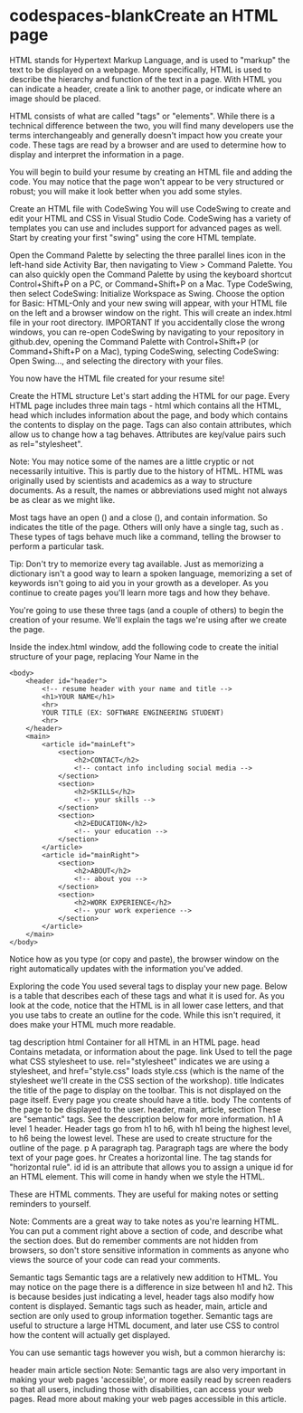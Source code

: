 # codespaces-blankCreate an HTML page
HTML stands for Hypertext Markup Language, and is used to "markup" the text to be displayed on a webpage. More specifically, HTML is used to describe the hierarchy and function of the text in a page. With HTML you can indicate a header, create a link to another page, or indicate where an image should be placed.

HTML consists of what are called "tags" or "elements". While there is a technical difference between the two, you will find many developers use the terms interchangeably and generally doesn't impact how you create your code. These tags are read by a browser and are used to determine how to display and interpret the information in a page.

You will begin to build your resume by creating an HTML file and adding the code. You may notice that the page won't appear to be very structured or robust; you will make it look better when you add some styles.

Create an HTML file with CodeSwing
You will use CodeSwing to create and edit your HTML and CSS in Visual Studio Code. CodeSwing has a variety of templates you can use and includes support for advanced pages as well. Start by creating your first "swing" using the core HTML template.

Open the Command Palette by selecting the three parallel lines icon in the left-hand side Activity Bar, then navigating to View > Command Palette. You can also quickly open the Command Palette by using the keyboard shortcut Control+Shift+P on a PC, or Command+Shift+P on a Mac.
Type CodeSwing, then select CodeSwing: Initialize Workspace as Swing.
Choose the option for Basic: HTML-Only and your new swing will appear, with your HTML file on the left and a browser window on the right.
This will create an index.html file in your root directory.
IMPORTANT If you accidentally close the wrong windows, you can re-open CodeSwing by navigating to your repository in github.dev, opening the Command Palette with Control+Shift+P (or Command+Shift+P on a Mac), typing CodeSwing, selecting CodeSwing: Open Swing..., and selecting the directory with your files.

You now have the HTML file created for your resume site!

Create the HTML structure
Let's start adding the HTML for our page. Every HTML page includes three main tags - html which contains all the HTML, head which includes information about the page, and body which contains the contents to display on the page. Tags can also contain attributes, which allow us to change how a tag behaves. Attributes are key/value pairs such as rel="stylesheet".

Note: You may notice some of the names are a little cryptic or not necessarily intuitive. This is partly due to the history of HTML. HTML was originally used by scientists and academics as a way to structure documents. As a result, the names or abbreviations used might not always be as clear as we might like.

Most tags have an open (<tag>) and a close (</tag>), and contain information. So <title>Demo title</title> indicates the title of the page. Others will only have a single tag, such as <link rel="stylesheet" href="style.css">. These types of tags behave much like a command, telling the browser to perform a particular task.

Tip: Don't try to memorize every tag available. Just as memorizing a dictionary isn't a good way to learn a spoken language, memorizing a set of keywords isn't going to aid you in your growth as a developer. As you continue to create pages you'll learn more tags and how they behave.

You're going to use these three tags (and a couple of others) to begin the creation of your resume. We'll explain the tags we're using after we create the page.

Inside the index.html window, add the following code to create the initial structure of your page, replacing Your Name in the <title> tag with your name:

<html>
	<head>
		<link href="style.css" rel="stylesheet">
		<title>Your Name resume</title>
	</head>

	<body>
		<header id="header">
			<!-- resume header with your name and title -->
			<h1>YOUR NAME</h1>
			<hr>
			YOUR TITLE (EX: SOFTWARE ENGINEERING STUDENT)
			<hr>
		</header>
		<main>
			<article id="mainLeft">
				<section>
					<h2>CONTACT</h2>
					<!-- contact info including social media -->
				</section>
				<section>
					<h2>SKILLS</h2>
					<!-- your skills -->
				</section>
				<section>
					<h2>EDUCATION</h2>
					<!-- your education -->
				</section>            
			</article>
			<article id="mainRight">
				<section>
					<h2>ABOUT</h2>
					<!-- about you -->
				</section>
				<section>
					<h2>WORK EXPERIENCE</h2>
					<!-- your work experience -->
				</section>
			</article>
		</main>
	</body>
</html>
Notice how as you type (or copy and paste), the browser window on the right automatically updates with the information you've added.

Exploring the code
You used several tags to display your new page. Below is a table that describes each of these tags and what it is used for. As you look at the code, notice that the HTML is in all lower case letters, and that you use tabs to create an outline for the code. While this isn't required, it does make your HTML much more readable.

tag	description
html	Container for all HTML in an HTML page.
head	Contains metadata, or information about the page.
link	Used to tell the page what CSS stylesheet to use. rel="stylesheet" indicates we are using a stylesheet, and href="style.css" loads style.css (which is the name of the stylesheet we'll create in the CSS section of the workshop).
title	Indicates the title of the page to display on the toolbar. This is not displayed on the page itself. Every page you create should have a title.
body	The contents of the page to be displayed to the user.
header, main, article, section	These are "semantic" tags. See the description below for more information.
h1	A level 1 header. Header tags go from h1 to h6, with h1 being the highest level, to h6 being the lowest level. These are used to create structure for the outline of the page.
p	A paragraph tag. Paragraph tags are where the body text of your page goes.
hr	Creates a horizontal line. The tag stands for "horizontal rule".
id	id is an attribute that allows you to assign a unique id for an HTML element. This will come in handy when we style the HTML.
<!-- comment -->	These are HTML comments. They are useful for making notes or setting reminders to yourself.
Note: Comments are a great way to take notes as you're learning HTML. You can put a comment right above a section of code, and describe what the section does. But do remember comments are not hidden from browsers, so don't store sensitive information in comments as anyone who views the source of your code can read your comments.

Semantic tags
Semantic tags are a relatively new addition to HTML. You may notice on the page there is a difference in size between h1 and h2. This is because besides just indicating a level, header tags also modify how content is displayed. Semantic tags such as header, main, article and section are only used to group information together. Semantic tags are useful to structure a large HTML document, and later use CSS to control how the content will actually get displayed.

You can use semantic tags however you wish, but a common hierarchy is:

header
main
article
section
Note: Semantic tags are also very important in making your web pages 'accessible', or more easily read by screen readers so that all users, including those with disabilities, can access your web pages. Read more about making your web pages accessible in this article.
